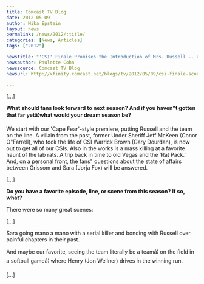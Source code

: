 ```yaml
---
title: Comcast TV Blog
date: 2012-05-09
author: Mika Epstein
layout: news
permalink: /news/2012/:title/
categories: [News, Articles]
tags: ["2012"]

newstitle: "'CSI' Finale Promises the Introduction of Mrs. Russell -- and the Ultimate Home Invasion  "
newsauthor: Paulette Cohn  
newssource: Comcast TV Blog  
newsurl: http://xfinity.comcast.net/blogs/tv/2012/05/09/csi-finale-scoop-peri-gilpin-homecoming-ted-danson/  

---
```


[...]

**What should fans look forward to next season? And if you haven"t gotten that far yetâ¦what would your dream season be?**

We start with our 'Cape Fear'-style premiere, putting Russell and the team on the line. A villain from the past, former Under Sheriff Jeff McKeen (Conor O"Farrell), who took the life of CSI Warrick Brown (Gary Dourdan), is now out to get all of our CSIs. Also in the works is a mass killing at a favorite haunt of the lab rats. A trip back in time to old Vegas and the 'Rat Pack.' And, on a personal front, the fans" questions about the state of affairs between Grissom and Sara (Jorja Fox) will be answered.

[...]

**Do you have a favorite episode, line, or scene from this season? If so, what?**

There were so many great scenes:

[...]

Sara going mano a mano with a serial killer and bonding with Russell over painful chapters in their past.

And maybe our favorite, seeing the team literally be a teamâ¦ on the field in a softball gameâ¦ where Henry (Jon Wellner) drives in the winning run.

[...]

